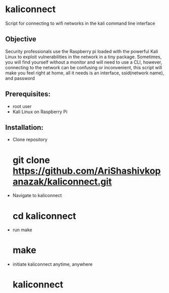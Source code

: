 # kaliconnect

Script for connecting to wifi networks in the kali command line interface


## Objective

Security professionals use the Raspberry pi loaded with the powerful Kali Linux to exploit vulnerabilities in the network in a tiny package.  Sometimes, you will find yourself without a monitor and will need to use a CLI, however, connecting to the network can be confusing or inconvenient, this script will make you feel right at home, all it needs is an interface, ssid(network name), and password

## Prerequisites:

* root user
* Kali Linux on Raspberry Pi

## Installation:

* Clone repository
    # git clone https://github.com/AriShashivkopanazak/kaliconnect.git
* Navigate to kaliconnect
    # cd kaliconnect
* run make
    # make
* initiate kaliconnect anytime, anywhere
    # kaliconnect
